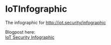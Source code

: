 # IoTInfographic
The infographic for http://iot.security/infographic

Blogpost here:  
  [IoT Security Infographic](http://blog.senr.io/blog/free-iot-security-infographic)
